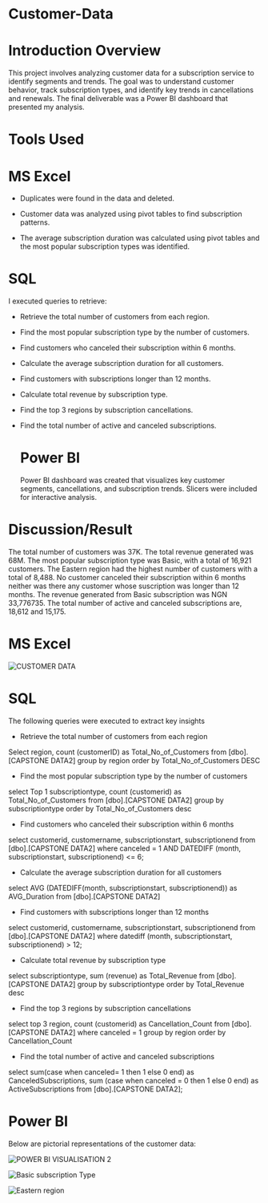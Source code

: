 # Customer-Data

# Introduction Overview 

This project involves analyzing customer data for a subscription service to identify 
segments and trends. The goal was to understand customer behavior, track subscription types, 
and identify key trends in cancellations and renewals. The final deliverable was a Power BI 
dashboard that presented my analysis.

# Tools Used 

# MS Excel

- Duplicates were found in the data and deleted.

- Customer data was analyzed using pivot tables to find subscription patterns.
  
- The average subscription duration was calculated using pivot tables and the most popular 
subscription types was identified.

# SQL 

I executed queries to retrieve:

- Retrieve the total number of customers from each region.
  
- Find the most popular subscription type by the number of customers.
- Find customers who canceled their subscription within 6 months.
- Calculate the average subscription duration for all customers.
- Find customers with subscriptions longer than 12 months.
- Calculate total revenue by subscription type.
- Find the top 3 regions by subscription cancellations.
- Find the total number of active and canceled subscriptions.

  # Power BI

  Power BI dashboard was created that visualizes key customer segments, 
cancellations, and subscription trends. Slicers were included for interactive analysis.

# Discussion/Result 

The total number of customers was 37K. The total revenue generated was 68M. The most popular subscription type was Basic, with a total of 16,921 customers. The Eastern region had the highest number of customers with a total of 8,488. No customer canceled their subscription within 6 months neither was there any customer whose suscription was longer than 12 months. 
The revenue generated from Basic subscription was NGN 33,776735. The total number of active and canceled subscriptions are, 18,612 and 15,175. 

# MS Excel 

![CUSTOMER DATA](https://github.com/Abasianam/Customer-Data/blob/main/CUSTOMER%20DATA%20.jpg)

# SQL

The following queries were executed to extract key insights

- Retrieve the total number of customers from each region
  
Select region, count (customerID) as Total_No_of_Customers
from [dbo].[CAPSTONE DATA2]
group by region
order by Total_No_of_Customers DESC

- Find the most popular subscription type by the number of customers
  
select Top 1 subscriptiontype, count (customerid) as Total_No_of_Customers
from [dbo].[CAPSTONE DATA2]
group by subscriptiontype
order by Total_No_of_Customers desc

- Find customers who canceled their subscription within 6 months
  
select customerid, customername, subscriptionstart, subscriptionend
from [dbo].[CAPSTONE DATA2]
where canceled =  1
AND DATEDIFF (month, subscriptionstart, subscriptionend) <= 6;

- Calculate the average subscription duration for all customers
  
select AVG (DATEDIFF(month, subscriptionstart, subscriptionend))
as AVG_Duration
from [dbo].[CAPSTONE DATA2]

- Find customers with subscriptions longer than 12 months
  
select customerid, customername, subscriptionstart, subscriptionend
from [dbo].[CAPSTONE DATA2]
where datediff (month, subscriptionstart, subscriptionend) > 12;

- Calculate total revenue by subscription type
  
select subscriptiontype, sum (revenue) as Total_Revenue
from  [dbo].[CAPSTONE DATA2]
group by subscriptiontype
order by Total_Revenue desc

- Find the top 3 regions by subscription cancellations
  
select top 3 region, count (customerid) as Cancellation_Count
from [dbo].[CAPSTONE DATA2]
where canceled = 1
group by region 
order by Cancellation_Count

- Find the total number of active and canceled subscriptions
  
select sum(case when canceled= 1 then 1 else 0 end) as CanceledSubscriptions,
sum (case when canceled = 0 then 1 else 0 end) as ActiveSubscriptions
from [dbo].[CAPSTONE DATA2];

# Power BI

Below are pictorial representations of the customer data:


![POWER BI VISUALISATION 2](https://github.com/Abasianam/Customer-Data/blob/main/POWER20%BI20%VISUALISATION20%220%.jpg)



![Basic subscription Type](https://github.com/Abasianam/Customer-Data/blob/main/Basic20%subscription20%type.jpg)



![Eastern region](https://github.com/Abasianam/Customer-Data/blob/main/Eastern20%region20%.jpg)

